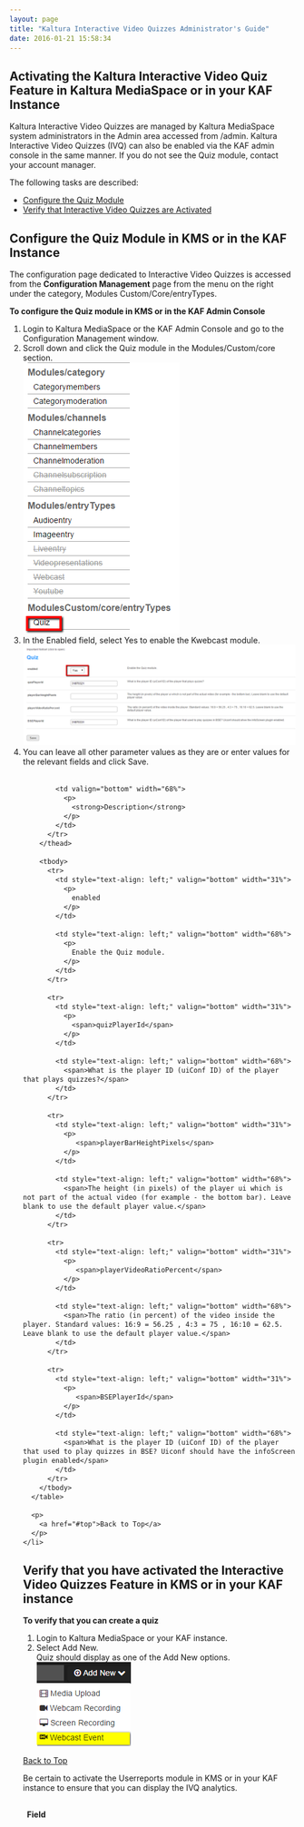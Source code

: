 ```yaml
---
layout: page
title: "Kaltura Interactive Video Quizzes Administrator's Guide"
date: 2016-01-21 15:58:34
---
```


<h2>
    <a name="verify_quiz"></a>Activating the Kaltura Interactive Video Quiz Feature in Kaltura MediaSpace or in your KAF Instance
  </h2>
  
  <p>
    Kaltura Interactive Video Quizzes are managed by Kaltura MediaSpace system administrators in the Admin area accessed from <Base_URL>/admin. Kaltura Interactive Video Quizzes (IVQ) can also be enabled via the KAF admin console in the same manner. If you do not see the Quiz module, contact your account manager.
  </p>
  
  <p>
    The following tasks are described:
  </p>
  
  <ul>
    <li>
      <a href="#cfg_quiz">Configure the Quiz Module</a>
    </li>
    <li>
      <a href="#verify_IVQ">Verify that Interactive Video Quizzes are Activated</a>
    </li>
  </ul>
  
  <h2>
    <a name="cfg_quiz"></a>Configure the Quiz Module in KMS or in the KAF Instance
  </h2>
  
  <p>
    The configuration page dedicated to Interactive Video Quizzes is accessed from the <strong>Configuration Management</strong> page from the menu on the right under the category, Modules Custom/Core/entryTypes.
  </p>
  
  <p class="mce-procedure">
    <strong>To configure the Quiz module in KMS or in the KAF Admin Console</strong>
  </p>
  
  <ol>
    <li>
      Login to Kaltura MediaSpace or the KAF Admin Console and go to the Configuration Management window.
    </li>
    <li>
      Scroll down and click the Quiz module in the Modules/Custom/core section.<span class="inline-comment-marker valid" data-ref="6781e562-ffd5-40da-9f18-a3863046f3fb"><br /><img src="../../assets/2951.img">
    </li>
    <li>
      <span class="inline-comment-marker valid" data-ref="6781e562-ffd5-40da-9f18-a3863046f3fb">In the Enabled field, select Yes to enable the Kwebcast module.<br /><img src="../../assets/2952.img">
    </li>
    <li>
      You can leave all other parameter values as they are or enter values for the relevant fields and click Save. <br /><br /><table style="width: 650px;" border="0" cellspacing="0" cellpadding="0">
        <thead>
          <tr>
            <td valign="bottom" width="31%">
              <p>
                <strong>Field</strong>
              </p>
            </td>
            
            <td valign="bottom" width="68%">
              <p>
                <strong>Description</strong>
              </p>
            </td>
          </tr>
        </thead>
        
        <tbody>
          <tr>
            <td style="text-align: left;" valign="bottom" width="31%">
              <p>
                enabled
              </p>
            </td>
            
            <td style="text-align: left;" valign="bottom" width="68%">
              <p>
                Enable the Quiz module.
              </p>
            </td>
          </tr>
          
          <tr>
            <td style="text-align: left;" valign="bottom" width="31%">
              <p>
                <span>quizPlayerId</span> 
              </p>
            </td>
            
            <td style="text-align: left;" valign="bottom" width="68%">
              <span>What is the player ID (uiConf ID) of the player that plays quizzes?</span> 
            </td>
          </tr>
          
          <tr>
            <td style="text-align: left;" valign="bottom" width="31%">
              <p>
                 <span>playerBarHeightPixels</span>
              </p>
            </td>
            
            <td style="text-align: left;" valign="bottom" width="68%">
              <span>The height (in pixels) of the player ui which is not part of the actual video (for example - the bottom bar). Leave blank to use the default player value.</span> 
            </td>
          </tr>
          
          <tr>
            <td style="text-align: left;" valign="bottom" width="31%">
              <p>
                 <span>playerVideoRatioPercent</span>
              </p>
            </td>
            
            <td style="text-align: left;" valign="bottom" width="68%">
              <span>The ratio (in percent) of the video inside the player. Standard values: 16:9 = 56.25 , 4:3 = 75 , 16:10 = 62.5. Leave blank to use the default player value.</span> 
            </td>
          </tr>
          
          <tr>
            <td style="text-align: left;" valign="bottom" width="31%">
              <p>
                 <span>BSEPlayerId</span>
              </p>
            </td>
            
            <td style="text-align: left;" valign="bottom" width="68%">
              <span>What is the player ID (uiConf ID) of the player that used to play quizzes in BSE? Uiconf should have the infoScreen plugin enabled</span> 
            </td>
          </tr>
        </tbody>
      </table>
      
      <p>
        <a href="#top">Back to Top</a>
      </p>
    </li>
  </ol>
  
  <h2>
    <strong><a name="verify_IVQ"></a>Verify that you have activated the Interactive Video Quizzes Feature in KMS or in your KAF instance</strong>
  </h2>
  
  <p>
    <strong class="mce-procedure">To verify that you can create a quiz</strong><a href="https://kaltura.sharepoint.com/community-team/Shared%20Documents/Knowledge%20Management/Work%20in%20Progress/Kaltura%20Webcasting/Setup/Kaltura_Webcasting_Admin_Guide_KC.docx#_msocom_1"><br /></a>
  </p>
  
  <ol start="1">
    <li>
      Login to Kaltura MediaSpace or your KAF instance.
    </li>
    <li>
      Select Add New. <br />Quiz should display as one of the Add New options.<br /><img src="../../assets/2953.img">
    </li>
  </ol>
  
  <p>
    <a href="#top">Back to Top</a>
  </p>
  
  <p class="mce-note-graphic">
    Be certain to activate the Userreports module in KMS or in your KAF instance to ensure that you can display the IVQ analytics.
  </p>